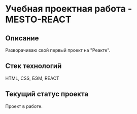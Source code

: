 # Учебная проектная работа - MESTO-REACT

## Описание
Разворачиваю свой первый проект на "Реакте". 

## Стек технологий
HTML, CSS, БЭМ, REACT

## Текущий статус проекта
Проект в работе.